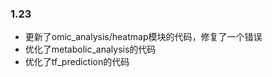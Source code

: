 


### 1.23
- 更新了omic_analysis/heatmap模块的代码，修复了一个错误
- 优化了metabolic_analysis的代码
- 优化了tf_prediction的代码






